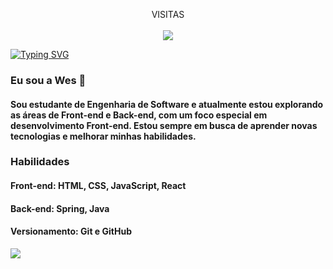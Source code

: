 <p align="center"> 
  VISITAS<br> <br>
  <img src="https://profile-counter.glitch.me/weslainesantana/count.svg"/>
</p>

<a href="https://git.io/typing-svg"><img src="https://readme-typing-svg.demolab.com?font=Fira+Code&pause=1000&color=6DDCCF&background=FF52BC00&width=610&lines=Hello World!" alt="Typing SVG" /></a>

### Eu sou a Wes 👋

#### Sou estudante de Engenharia de Software e atualmente estou explorando as áreas de Front-end e Back-end, com um foco especial em desenvolvimento Front-end. Estou sempre em busca de aprender novas tecnologias e melhorar minhas habilidades. 

### Habilidades
#### Front-end: HTML, CSS, JavaScript, React
#### Back-end: Spring, Java
#### Versionamento: Git e GitHub



![](https://github-readme-stats.vercel.app/api/top-langs/?username=weslainesantana&theme=radical)
